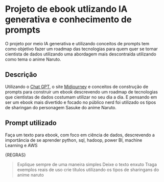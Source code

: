 # Projeto de ebook utlizando IA generativa e conhecimento de prompts

O projeto por meio IA generativa e utilizando conceitos de prompts tem como objetivo fazer um roadmap das tecnologias para quem quer se tornar cientista de dados utilizando uma abordagem mais descontraída utilizando como tema o anime Naruto.
## Descrição

Utilizando o [Chat GPT](https://chatgpt.com/), o site [Midjourney](https://www.midjourney.com/home) e conceitos de construção de prompts para construir um ebook descrevendo um roadmap de tecnologias que cientistas de dados costumam utilizar no seu dia a dia. E pensando em ser um ebook mais divertido e focado no público nerd foi utilizado os tipos de sharingan do personagem Sasuke do anime Naruto.

## Prompt utilizado

Faça um texto para ebook, com foco em ciência de dados, descrevendo a importância de se aprender python, sql, hadoop, power BI, machine Learning e AWS

{REGRAS}
> Explique sempre de uma maneira simples
> Deixe o texto enxuto
> Traga exemplos reais de uso 
> crie títulos utilizando os tipos de sharingans do anime naruto
